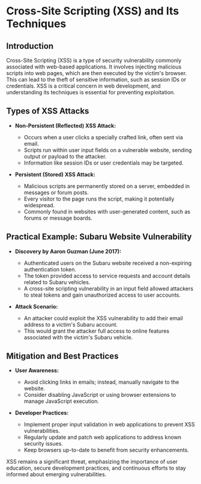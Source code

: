 # Cross-Site Scripting (XSS) and Its Techniques

## Introduction

Cross-Site Scripting (XSS) is a type of security vulnerability commonly associated with web-based applications. It involves injecting malicious scripts into web pages, which are then executed by the victim's browser. This can lead to the theft of sensitive information, such as session IDs or credentials. XSS is a critical concern in web development, and understanding its techniques is essential for preventing exploitation.

## Types of XSS Attacks

- **Non-Persistent (Reflected) XSS Attack:**
	- Occurs when a user clicks a specially crafted link, often sent via email.
	- Scripts run within user input fields on a vulnerable website, sending output or payload to the attacker.
	- Information like session IDs or user credentials may be targeted.

- **Persistent (Stored) XSS Attack:**
	- Malicious scripts are permanently stored on a server, embedded in messages or forum posts.
	- Every visitor to the page runs the script, making it potentially widespread.
	- Commonly found in websites with user-generated content, such as forums or message boards.

## Practical Example: Subaru Website Vulnerability

- **Discovery by Aaron Guzman (June 2017):**
	- Authenticated users on the Subaru website received a non-expiring authentication token.
	- The token provided access to service requests and account details related to Subaru vehicles.
	- A cross-site scripting vulnerability in an input field allowed attackers to steal tokens and gain unauthorized access to user accounts.

- **Attack Scenario:**
	- An attacker could exploit the XSS vulnerability to add their email address to a victim's Subaru account.
	- This would grant the attacker full access to online features associated with the victim's Subaru vehicle.

## Mitigation and Best Practices

- **User Awareness:**
	- Avoid clicking links in emails; instead, manually navigate to the website.
	- Consider disabling JavaScript or using browser extensions to manage JavaScript execution.

- **Developer Practices:**
	- Implement proper input validation in web applications to prevent XSS vulnerabilities.
	- Regularly update and patch web applications to address known security issues.
	- Keep browsers up-to-date to benefit from security enhancements.

XSS remains a significant threat, emphasizing the importance of user education, secure development practices, and continuous efforts to stay informed about emerging vulnerabilities.
